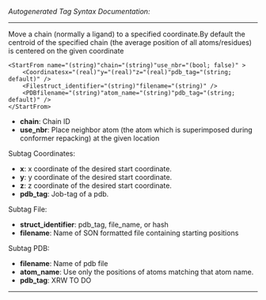 _Autogenerated Tag Syntax Documentation:_

---
Move a chain (normally a ligand) to a specified coordinate.By default the centroid of the specified chain (the average position of all atoms/residues) is centered on the given coordinate

```
<StartFrom name="(string)"chain="(string)"use_nbr="(bool; false)" >
    <Coordinatesx="(real)"y="(real)"z="(real)"pdb_tag="(string; default)" />
    <Filestruct_identifier="(string)"filename="(string)" />
    <PDBfilename="(string)"atom_name="(string)"pdb_tag="(string; default)" />
</StartFrom>
```

-   **chain**: Chain ID
-   **use_nbr**: Place neighbor atom (the atom which is superimposed during conformer repacking) at the given location


Subtag Coordinates:   

-   **x**: x coordinate of the desired start coordinate.
-   **y**: y coordinate of the desired start coordinate.
-   **z**: z coordinate of the desired start coordinate.
-   **pdb_tag**: Job-tag of a pdb.

Subtag File:   

-   **struct_identifier**: pdb_tag, file_name, or hash
-   **filename**: Name of SON formatted file containing starting positions

Subtag PDB:   

-   **filename**: Name of pdb file
-   **atom_name**: Use only the positions of atoms matching that atom name.
-   **pdb_tag**: XRW TO DO

---

